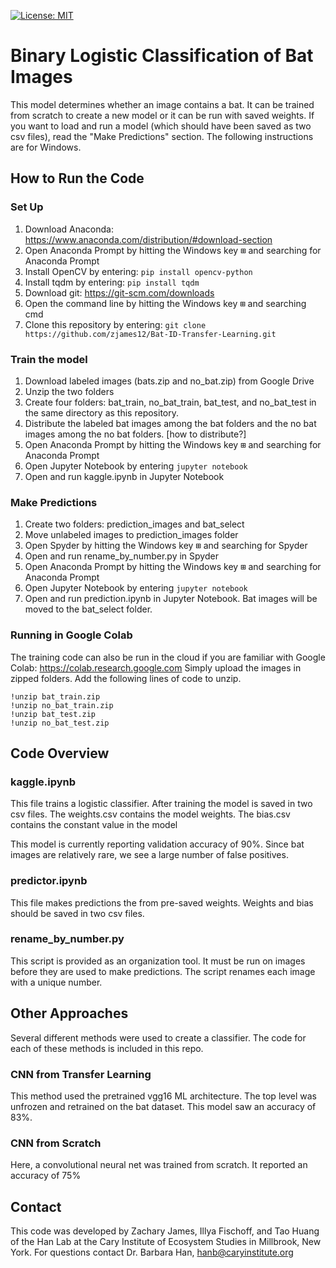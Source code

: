 [![License: MIT](https://img.shields.io/badge/license-MIT-blue.svg)](https://img.shields.io/badge/license-MIT-blue.svg)

# Binary Logistic Classification of Bat Images

This model determines whether an image contains a bat. It can be trained from
scratch to create a new model or it can be run with saved weights. If you want to load and run a
model (which should have been saved as two csv files), read the "Make Predictions"
section. The following instructions are for Windows.

## How to Run the Code

### Set Up

1. Download Anaconda: https://www.anaconda.com/distribution/#download-section
2. Open Anaconda Prompt by hitting the Windows key <kbd>⊞</kbd> and searching for Anaconda Prompt
3. Install OpenCV by entering: `pip install opencv-python`
4. Install tqdm by entering: `pip install tqdm`
5. Download git: https://git-scm.com/downloads
6. Open the command line by hitting the Windows key <kbd>⊞</kbd> and searching cmd
7. Clone this repository by entering: `git clone https://github.com/zjames12/Bat-ID-Transfer-Learning.git`

### Train the model

1. Download labeled images (bats.zip and no_bat.zip) from Google Drive
2. Unzip the two folders
3. Create four folders: bat_train, no_bat_train, bat_test, and no_bat_test in the
same directory as this repository.
4. Distribute the labeled bat images among the bat folders and the no bat images
among the no bat folders. [how to distribute?]
5. Open Anaconda Prompt by hitting the Windows key <kbd>⊞</kbd> and searching for Anaconda Prompt
6. Open Jupyter Notebook by entering `jupyter notebook`
7. Open and run kaggle.ipynb in Jupyter Notebook

### Make Predictions

1. Create two folders: prediction_images and bat_select
2. Move unlabeled images to prediction_images folder
3. Open Spyder by hitting the Windows key <kbd>⊞</kbd> and searching for Spyder
4. Open and run rename_by_number.py in Spyder
5. Open Anaconda Prompt by hitting the Windows key <kbd>⊞</kbd> and searching for Anaconda Prompt
6. Open Jupyter Notebook by entering `jupyter notebook`
7. Open and run prediction.ipynb in Jupyter Notebook. Bat images will be moved to the bat_select
folder.

### Running in Google Colab

The training code can also be run in the cloud if you are familiar with Google Colab: https://colab.research.google.com
Simply upload the images in zipped folders. Add the following lines of code to unzip.

	!unzip bat_train.zip
	!unzip no_bat_train.zip
	!unzip bat_test.zip
	!unzip no_bat_test.zip

## Code Overview

### kaggle.ipynb

This file trains a logistic classifier. After training the model is saved in two
csv files. The weights.csv contains the model weights. The bias.csv contains the
constant value in the model

This model is currently reporting validation accuracy of 90%. Since bat images are
relatively rare, we see a large number of false positives.

### predictor.ipynb

This file makes predictions the from pre-saved weights. Weights and bias should
be saved in two csv files.

### rename_by_number.py

This script is provided as an organization tool. It must be run on images before
they are used to make predictions. The script renames each image with a unique
number.

## Other Approaches

Several different methods were used to create a classifier. The code for each of
 these methods is included in this repo.

### CNN from Transfer Learning

This method used the pretrained vgg16 ML architecture. The top level was unfrozen
and retrained on the bat dataset. This model saw an accuracy of 83%.

### CNN from Scratch

Here, a convolutional neural net was trained from scratch. It reported an accuracy
of 75%

## Contact

This code was developed by Zachary James, Illya Fischoff, and Tao Huang of the Han Lab at the Cary Institute of Ecosystem Studies in Millbrook, New York. For questions contact Dr. Barbara Han, hanb@caryinstitute.org
